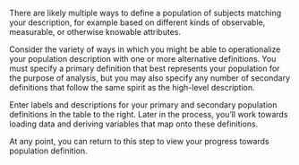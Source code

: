 There are likely multiple ways to define a population of subjects matching your description, for example based on different kinds of observable, measurable, or otherwise knowable attributes.​

Consider the variety of ways in which you might be able to operationalize your population description with one or more alternative definitions. You must specify a primary definition that best represents your population for the purpose of analysis, but you may also specify any number of secondary definitions that follow the same spirit as the high-level description.​

Enter labels and descriptions for your primary and secondary population definitions in the table to the right. Later in the process, you’ll work towards loading data and deriving variables that map onto these definitions.​

At any point, you can return to this step to view your progress towards population definition.
